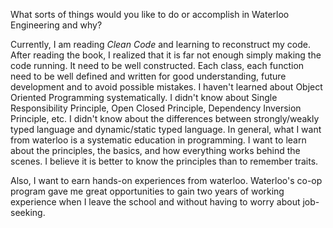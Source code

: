 What sorts of things would you like to do or accomplish in Waterloo Engineering and why?

Currently, I am reading *Clean Code* and learning to reconstruct my code. After reading the book, I realized that it is far not enough simply making the code running. It need to be well constructed. Each class, each function need to be well defined and written for good understanding, future development and to avoid possible mistakes. I haven't learned about Object Oriented Programming systematically. I didn't know about Single Responsibility Principle, Open Closed Principle, Dependency Inversion Principle, etc. I didn't know about the differences between strongly/weakly typed language and dynamic/static typed language. In general, what I want from waterloo is a systematic education in programming. I want to learn about the principles, the basics, and how everything works behind the scenes. I believe it is better to know the principles than to remember traits.

Also, I want to earn hands-on experiences from waterloo. Waterloo's co-op program gave me great opportunities to gain two years of working experience when I leave the school and without having to worry about job-seeking. 